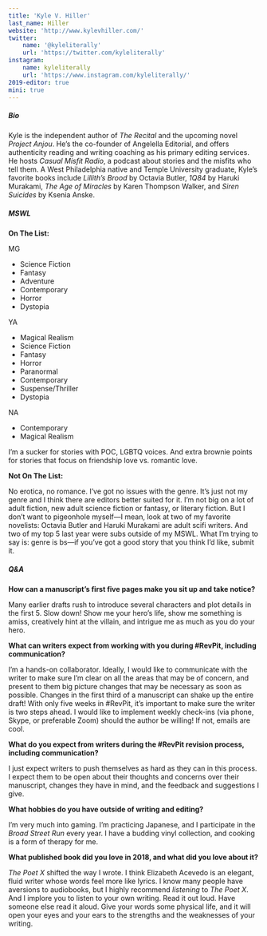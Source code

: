 ```yaml
---
title: 'Kyle V. Hiller'
last_name: Hiller
website: 'http://www.kylevhiller.com/'
twitter:
    name: '@kyleliterally'
    url: 'https://twitter.com/kyleliterally'
instagram:
    name: kyleliterally
    url: 'https://www.instagram.com/kyleliterally/'
2019-editor: true
mini: true
---
```


##### Bio

Kyle is the independent author of _The Recital_ and the upcoming novel _Project Anjou_. He’s the co-founder of Angelella Editorial, and offers authenticity reading and writing coaching as his primary editing services. He hosts _Casual Misfit Radio_, a podcast about stories and the misfits who tell them.  A West Philadelphia native and Temple University graduate, Kyle’s favorite books include _Lillith’s Brood_ by Octavia Butler, _1Q84_ by Haruki Murakami, _The Age of Miracles_ by Karen Thompson Walker, and _Siren Suicides_ by Ksenia Anske.

##### MSWL

**On The List:**

MG
 * Science Fiction
 * Fantasy
 * Adventure
 * Contemporary
 * Horror
 * Dystopia

YA
 * Magical Realism
 * Science Fiction
 * Fantasy
 * Horror
 * Paranormal
 * Contemporary
 * Suspense/Thriller
 * Dystopia

NA
 * Contemporary
 * Magical Realism

I’m a sucker for stories with POC, LGBTQ voices. And extra brownie points for stories that focus on friendship love vs. romantic love. 

**Not On The List:**

No erotica, no romance. I’ve got no issues with the genre. It’s just not my genre and I think there are editors better suited for it. I’m not big on a lot of adult fiction, new adult science fiction or fantasy, or literary fiction. But I don’t want to pigeonhole myself&mdash;I mean, look at two of my favorite novelists: Octavia Butler and Haruki Murakami are adult scifi writers. And two of my top 5 last year were subs outside of my MSWL. What I’m trying to say is: genre is bs&mdash;if you’ve got a good story that you think I’d like, submit it.


##### Q&A

**How can a manuscript’s first five pages make you sit up and take notice?**

Many earlier drafts rush to introduce several characters and plot details in the first 5. Slow down! Show me your hero’s life, show me something is amiss, creatively hint at the villain, and intrigue me as much as you do your hero.

**What can writers expect from working with you during #RevPit, including communication?**

I’m a hands-on collaborator. Ideally, I would like to communicate with the writer to make sure I’m clear on all the areas that may be of concern, and present to them big picture changes that may be necessary as soon as possible. Changes in the first third of a manuscript can shake up the entire draft! With only five weeks in #RevPit, it’s important to make sure the writer is two steps ahead. I would like to implement weekly check-ins (via phone, Skype, or preferable Zoom) should the author be willing! If not, emails are cool.

**What do you expect from writers during the #RevPit revision process, including communication?**

I just expect writers to push themselves as hard as they can in this process. I expect them to be open about their thoughts and concerns over their manuscript, changes they have in mind, and the feedback and suggestions I give. 
 
**What hobbies do you have outside of writing and editing?**

I’m very much into gaming. I’m practicing Japanese, and I participate in the _Broad Street Run_ every year. I have a budding vinyl collection, and cooking is a form of therapy for me. 
 
**What published book did you love in 2018, and what did you love about it?**

_The Poet X_ shifted the way I wrote. I think Elizabeth Acevedo is an elegant, fluid writer whose words feel more like lyrics. I know many people have aversions to audiobooks, but I highly recommend _listening_ to _The Poet X_. And I implore you to listen to your own writing. Read it out loud. Have someone else read it aloud. Give your words some physical life, and it will open your eyes and your ears to the strengths and the weaknesses of your writing.